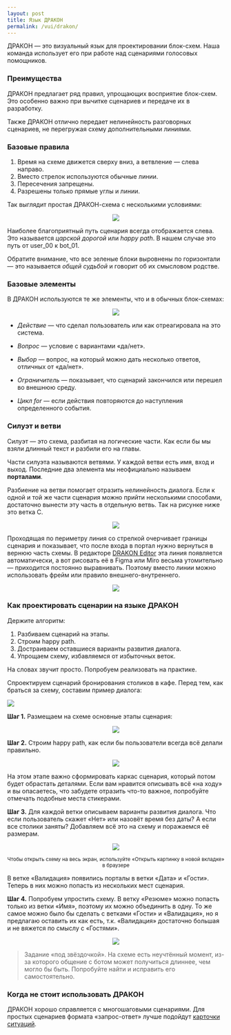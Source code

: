 ```yaml
---
layout: post
title: Язык ДРАКОН
permalink: /vui/drakon/
---
```


ДРАКОН — это визуальный язык для проектировании блок-схем. Наша команда использует его при работе над сценариями голосовых помощников.

### Преимущества
ДРАКОН предлагает ряд правил, упрощающих восприятие блок-схем. Это особенно важно при вычитке сценариев и передаче их в разработку.

Также ДРАКОН отлично передает нелинейность разговорных сценариев, не перегружая схему дополнительными линиями.

### Базовые правила
1. Время на схеме движется сверху вниз, а ветвление — слева направо. 
2. Вместо стрелок используются обычные линии.
3. Пересечения запрещены.
4. Разрешены только прямые углы и линии.

Так выглядит простая ДРАКОН-схема с несколькими условиями:
<p align="center">
  <img src="/images/vui/drakon/drakon_simple.png">
</p>

Наиболее благоприятный путь сценария всегда отображается слева. Это называется *царской дорогой* или *happy path*. В нашем случае это путь от user_00 к bot_01.

Обратите внимание, что все зеленые блоки выровнены по горизонтали — это называется *общей судьбой* и говорит об их смысловом родстве. 

### Базовые элементы
В ДРАКОН используются те же элементы, что и в обычных блок-схемах:

<p align="center">
  <img src="/images/vui/drakon/elements.png">
</p>

* *Действие* — что сделал пользователь или как отреагировала на это система.

* *Вопрос* — условие с вариантами «да/нет». 

* *Выбор* — вопрос, на который можно дать несколько ответов, отличных от «да/нет».

* *Ограничитель* — показывает, что сценарий закончился или перешел во внешнюю среду.

* *Цикл for* — если действия повторяются до наступления определенного события.


### Силуэт и ветви
Силуэт — это схема, разбитая на логические части. Как если бы мы взяли длинный текст и разбили его на главы.

Части силуэта называются ветвями. У каждой ветви есть имя, вход и выход. Последние два элемента мы неофициально называем **порталами**.

Разбиение на ветви помогает отразить нелинейность диалога. Если к одной и той же части сценария можно прийти несколькими способами, достаточно вынести эту часть в отдельную ветвь. Так на рисунке ниже это ветка C.

<p align="center">
  <img src="/images/vui/drakon/portals2.png">
</p>

Проходящая по периметру линия со стрелкой очерчивает границы сценария и показывает, что после входа в портал нужно вернуться в вернюю часть схемы. В редакторе [DRAKON Editor](https://www.drakon.su/drakon_editor) эта линия появляется автоматически, а вот рисовать её в Figma или Miro весьма утомительно — приходится постоянно выравнивать. Поэтому вместо линии можно использовать фрейм или правило внешнего-внутреннего. 

<p align="center">
  <img src="/images/vui/drakon/drakon_framed.png">
</p>


### Как проектировать сценарии на языке ДРАКОН
Держите алгоритм:
1. Разбиваем сценарий на этапы.
2. Строим happy path.
3. Достраиваем оставшиеся варианты развития диалога.
4. Упрощаем схему, избавляемся от избыточных веток.

На словах звучит просто. Попробуем реализовать на практике.

Спроектируем сценарий бронирования столиков в кафе. Перед тем, как браться за схему, составим пример диалога:

<p align="left">
  <img src="/images/vui/drakon/drakon_practice_0.png">
</p>

**Шаг 1.** Размещаем на схеме основные этапы сценария:

<p align="center">
  <img src="/images/vui/drakon/drakon_practice_1.png">
</p>

**Шаг 2.** Строим happy path, как если бы пользователи всегда всё делали правильно. 

<p align="center">
  <img src="/images/vui/drakon/drakon_practice_2.png">
</p>

На этом этапе важно сформировать каркас сценария, который потом будет обрастать деталями. Если вам нравится описывать всё «на ходу» и вы опасаетесь, что забудете отразить что-то важное, попробуйте отмечать подобные места стикерами.

**Шаг 3.** Для каждой ветки описываем варианты развития диалога. Что если пользователь скажет «Нет» или назовёт время без даты? А если все столики заняты? Добавляем всё это на схему и поражаемся её размерам.

<p align="center">
  <img src="/images/vui/drakon/drakon_practice_3.png">
</p>
<p align="center">
  <small>Чтобы открыть схему на весь экран, используйте «Открыть картинку в новой вкладке» в браузере</small>
</p>

В ветке «Валидация» появились порталы в ветки «Дата» и «Гости». Теперь в них можно попасть из нескольких мест сценария. 

**Шаг 4.** Попробуем упростить схему. В ветку «Резюме» можно попасть только из ветки «Имя», поэтому их можно объединить в одну. То же самое можно было бы сделать с ветками «Гости» и «Валидация», но я предлагаю оставить их как есть, т.к. «Валидация» достаточно большая и не вяжется по смыслу с «Гостями».

<p align="center">
  <img src="/images/vui/drakon/drakon_practice_4.png">
</p>

<blockquote>
Задание «под звёздочкой». На схеме есть неучтённый момент, из-за которого общение с ботом может получиться длиннее, чем могло бы быть. Попробуйте найти и исправить его самостоятельно. 
</blockquote>

### Когда не стоит использовать ДРАКОН
ДРАКОН хорошо справляется с многошаговыми сценариями. Для простых сценариев формата «запрос-ответ» лучше подойдут <a href="/vui/dtc/" target="_blank">карточки ситуаций</a>.